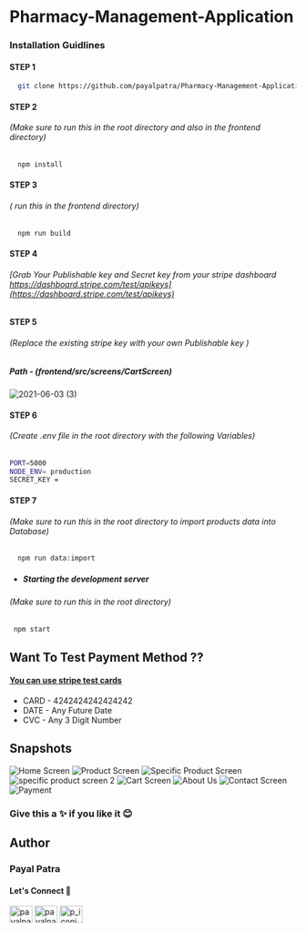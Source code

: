 # Pharmacy-Management-Application

### Installation Guidlines

#### STEP 1

 ```sh
   git clone https://github.com/payalpatra/Pharmacy-Management-Application.git
   ```

#### STEP 2
###### (Make sure to run this in the root directory and also in the frontend directory) 

 ```sh
   npm install
   ```
   
#### STEP 3
###### ( run this in the frontend directory) 

 ```sh
   npm run build
   ```
   
#### STEP 4
######  [Grab Your Publishable key and Secret key from your stripe dashboard https://dashboard.stripe.com/test/apikeys](https://dashboard.stripe.com/test/apikeys)

#### STEP 5
###### (Replace the existing stripe key with your own Publishable key )
##### Path - (frontend/src/screens/CartScreen)

   ![2021-06-03 (3)](https://user-images.githubusercontent.com/67522406/120692609-a160a900-c4c5-11eb-9737-a1a72f38e4dc.png)



#### STEP 6
###### (Create .env file in the root directory with the following Variables) 

  ```sh
  PORT=5000
  NODE_ENV= production
  SECRET_KEY = 
   ```
   
#### STEP 7
###### (Make sure to run this in the root directory to import products data into Database) 

 ```sh
   npm run data:import
   ```

* ##### Starting the development server
###### (Make sure to run this in the root directory)
```sh
 npm start
   ```
   
## Want To Test Payment Method ??
#### [You can use stripe test cards](https://stripe.com/docs/testing#cards)

* CARD - 4242424242424242
* DATE - Any Future Date
* CVC - Any 3 Digit Number

   
## Snapshots
![Home Screen](https://user-images.githubusercontent.com/67522406/120694041-5f386700-c4c7-11eb-8d49-3c7669f6eee3.png)
![Product Screen](https://user-images.githubusercontent.com/67522406/120694052-619ac100-c4c7-11eb-8db2-21264b479c65.png)
![Specific Product Screen](https://user-images.githubusercontent.com/67522406/120694064-65c6de80-c4c7-11eb-8c33-7ffd7a702a95.png)
![specific product screen 2](https://user-images.githubusercontent.com/67522406/120694073-6790a200-c4c7-11eb-9dae-6232d524b660.png)
![Cart Screen](https://user-images.githubusercontent.com/67522406/120694105-70817380-c4c7-11eb-93cf-45dfbbadde20.png)
![About Us](https://user-images.githubusercontent.com/67522406/120694117-737c6400-c4c7-11eb-8dc2-07a51dd4c62e.png)
![Contact Screen](https://user-images.githubusercontent.com/67522406/120694123-75debe00-c4c7-11eb-85bf-62666fc2564d.png)
![Payment](https://user-images.githubusercontent.com/67522406/120694154-7d9e6280-c4c7-11eb-9e06-2199bf3919f9.png)

### Give this a ✨ if you like it 😊
## Author
### Payal Patra
#### Let's Connect 🚀

<a href="https://linkedin.com/in/payalpatra105" target="blank"><img align="center" src="https://cdn.jsdelivr.net/npm/simple-icons@3.0.1/icons/linkedin.svg" alt="payalpatra105" height="30" width="40" /></a>
<a href="https://github.com/payalpatra" target="blank"><img align="center" src="https://www.svgrepo.com/show/68072/github-logo-face.svg" alt="payalpatra105" height="30" width="40" /></a>
<a href="https://instagram.com/p_iconic_" target="blank"><img align="center" src="https://cdn.jsdelivr.net/npm/simple-icons@3.0.1/icons/instagram.svg" alt="p_iconic_" height="30" width="40" /></a>




   
